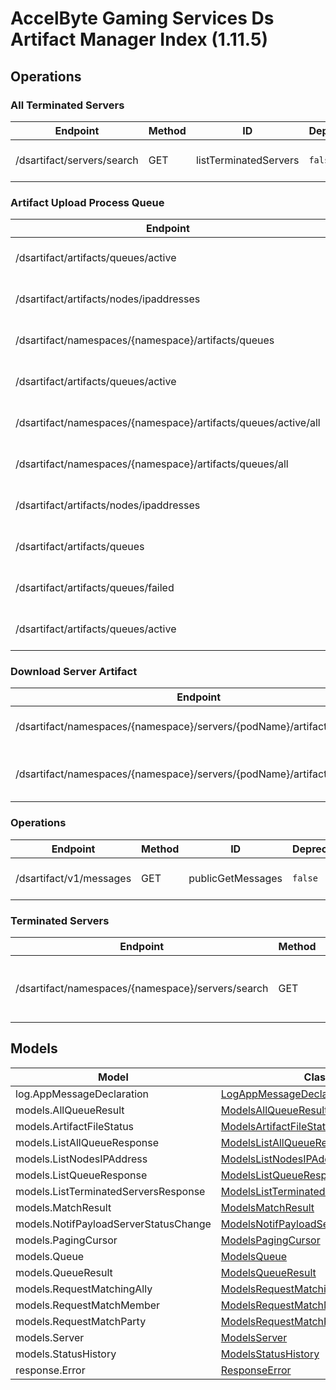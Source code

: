 [//]: # (<< Code generated. DO NOT EDIT!)

[//]: # (<< template file: doc-index.j2)

# AccelByte Gaming Services Ds Artifact Manager Index (1.11.5)


## Operations

### All Terminated Servers
| Endpoint | Method | ID | Deprecated | Class | Wrapper | Example |
|---|---|---|---|---|---|---|
| /dsartifact/servers/search | GET | listTerminatedServers | `false` | [ListTerminatedServers](../../accelbyte_py_sdk/api/dsartifact/operations/all_terminated_servers/list_terminated_servers.py) | [list_terminated_servers](../../accelbyte_py_sdk/api/dsartifact/wrappers/_all_terminated_servers.py) | [accelbyte_py_sdk_cli dsartifact-list-terminated-servers](../../samples/cli/accelbyte_py_sdk_cli/dsartifact/_list_terminated_servers.py) |

### Artifact Upload Process Queue
| Endpoint | Method | ID | Deprecated | Class | Wrapper | Example |
|---|---|---|---|---|---|---|
| /dsartifact/artifacts/queues/active | DELETE | deleteActiveQueue | `false` | [DeleteActiveQueue](../../accelbyte_py_sdk/api/dsartifact/operations/artifact_upload_process_queue/delete_active_queue.py) | [delete_active_queue](../../accelbyte_py_sdk/api/dsartifact/wrappers/_artifact_upload_process_queue.py) | [accelbyte_py_sdk_cli dsartifact-delete-active-queue](../../samples/cli/accelbyte_py_sdk_cli/dsartifact/_delete_active_queue.py) |
| /dsartifact/artifacts/nodes/ipaddresses | DELETE | deleteNodeByID | `false` | [DeleteNodeByID](../../accelbyte_py_sdk/api/dsartifact/operations/artifact_upload_process_queue/delete_node_by_id.py) | [delete_node_by_id](../../accelbyte_py_sdk/api/dsartifact/wrappers/_artifact_upload_process_queue.py) | [accelbyte_py_sdk_cli dsartifact-delete-node-by-id](../../samples/cli/accelbyte_py_sdk_cli/dsartifact/_delete_node_by_id.py) |
| /dsartifact/namespaces/{namespace}/artifacts/queues | DELETE | deleteQueue | `false` | [DeleteQueue](../../accelbyte_py_sdk/api/dsartifact/operations/artifact_upload_process_queue/delete_queue.py) | [delete_queue](../../accelbyte_py_sdk/api/dsartifact/wrappers/_artifact_upload_process_queue.py) | [accelbyte_py_sdk_cli dsartifact-delete-queue](../../samples/cli/accelbyte_py_sdk_cli/dsartifact/_delete_queue.py) |
| /dsartifact/artifacts/queues/active | GET | getActiveQueue | `false` | [GetActiveQueue](../../accelbyte_py_sdk/api/dsartifact/operations/artifact_upload_process_queue/get_active_queue.py) | [get_active_queue](../../accelbyte_py_sdk/api/dsartifact/wrappers/_artifact_upload_process_queue.py) | [accelbyte_py_sdk_cli dsartifact-get-active-queue](../../samples/cli/accelbyte_py_sdk_cli/dsartifact/_get_active_queue.py) |
| /dsartifact/namespaces/{namespace}/artifacts/queues/active/all | GET | listAllActiveQueue | `false` | [ListAllActiveQueue](../../accelbyte_py_sdk/api/dsartifact/operations/artifact_upload_process_queue/list_all_active_queue.py) | [list_all_active_queue](../../accelbyte_py_sdk/api/dsartifact/wrappers/_artifact_upload_process_queue.py) | [accelbyte_py_sdk_cli dsartifact-list-all-active-queue](../../samples/cli/accelbyte_py_sdk_cli/dsartifact/_list_all_active_queue.py) |
| /dsartifact/namespaces/{namespace}/artifacts/queues/all | GET | listAllQueue | `false` | [ListAllQueue](../../accelbyte_py_sdk/api/dsartifact/operations/artifact_upload_process_queue/list_all_queue.py) | [list_all_queue](../../accelbyte_py_sdk/api/dsartifact/wrappers/_artifact_upload_process_queue.py) | [accelbyte_py_sdk_cli dsartifact-list-all-queue](../../samples/cli/accelbyte_py_sdk_cli/dsartifact/_list_all_queue.py) |
| /dsartifact/artifacts/nodes/ipaddresses | GET | listNodesIPAddress | `false` | [ListNodesIPAddress](../../accelbyte_py_sdk/api/dsartifact/operations/artifact_upload_process_queue/list_nodes_ip_address.py) | [list_nodes_ip_address](../../accelbyte_py_sdk/api/dsartifact/wrappers/_artifact_upload_process_queue.py) | [accelbyte_py_sdk_cli dsartifact-list-nodes-ip-address](../../samples/cli/accelbyte_py_sdk_cli/dsartifact/_list_nodes_ip_address.py) |
| /dsartifact/artifacts/queues | GET | listQueue | `false` | [ListQueue](../../accelbyte_py_sdk/api/dsartifact/operations/artifact_upload_process_queue/list_queue.py) | [list_queue](../../accelbyte_py_sdk/api/dsartifact/wrappers/_artifact_upload_process_queue.py) | [accelbyte_py_sdk_cli dsartifact-list-queue](../../samples/cli/accelbyte_py_sdk_cli/dsartifact/_list_queue.py) |
| /dsartifact/artifacts/queues/failed | PUT | reportFailedUpload | `false` | [ReportFailedUpload](../../accelbyte_py_sdk/api/dsartifact/operations/artifact_upload_process_queue/report_failed_upload.py) | [report_failed_upload](../../accelbyte_py_sdk/api/dsartifact/wrappers/_artifact_upload_process_queue.py) | [accelbyte_py_sdk_cli dsartifact-report-failed-upload](../../samples/cli/accelbyte_py_sdk_cli/dsartifact/_report_failed_upload.py) |
| /dsartifact/artifacts/queues/active | PUT | setActiveQueue | `false` | [SetActiveQueue](../../accelbyte_py_sdk/api/dsartifact/operations/artifact_upload_process_queue/set_active_queue.py) | [set_active_queue](../../accelbyte_py_sdk/api/dsartifact/wrappers/_artifact_upload_process_queue.py) | [accelbyte_py_sdk_cli dsartifact-set-active-queue](../../samples/cli/accelbyte_py_sdk_cli/dsartifact/_set_active_queue.py) |

### Download Server Artifact
| Endpoint | Method | ID | Deprecated | Class | Wrapper | Example |
|---|---|---|---|---|---|---|
| /dsartifact/namespaces/{namespace}/servers/{podName}/artifacts/exists | GET | checkServerArtifact | `false` | [CheckServerArtifact](../../accelbyte_py_sdk/api/dsartifact/operations/download_server_artifact/check_server_artifact.py) | [check_server_artifact](../../accelbyte_py_sdk/api/dsartifact/wrappers/_download_server_artifact.py) | [accelbyte_py_sdk_cli dsartifact-check-server-artifact](../../samples/cli/accelbyte_py_sdk_cli/dsartifact/_check_server_artifact.py) |
| /dsartifact/namespaces/{namespace}/servers/{podName}/artifacts/download | GET | downloadServerArtifacts | `false` | [DownloadServerArtifacts](../../accelbyte_py_sdk/api/dsartifact/operations/download_server_artifact/download_server_artifacts.py) | [download_server_artifacts](../../accelbyte_py_sdk/api/dsartifact/wrappers/_download_server_artifact.py) | [accelbyte_py_sdk_cli dsartifact-download-server-artifacts](../../samples/cli/accelbyte_py_sdk_cli/dsartifact/_download_server_artifacts.py) |

### Operations
| Endpoint | Method | ID | Deprecated | Class | Wrapper | Example |
|---|---|---|---|---|---|---|
| /dsartifact/v1/messages | GET | publicGetMessages | `false` | [PublicGetMessages](../../accelbyte_py_sdk/api/dsartifact/operations/operations/public_get_messages.py) | [public_get_messages](../../accelbyte_py_sdk/api/dsartifact/wrappers/_operations.py) | [accelbyte_py_sdk_cli dsartifact-public-get-messages](../../samples/cli/accelbyte_py_sdk_cli/dsartifact/_public_get_messages.py) |

### Terminated Servers
| Endpoint | Method | ID | Deprecated | Class | Wrapper | Example |
|---|---|---|---|---|---|---|
| /dsartifact/namespaces/{namespace}/servers/search | GET | listTerminatedServersWithNamespace | `false` | [ListTerminatedServersWithNamespace](../../accelbyte_py_sdk/api/dsartifact/operations/terminated_servers/list_terminated_servers_e10383.py) | [list_terminated_servers_with_namespace](../../accelbyte_py_sdk/api/dsartifact/wrappers/_terminated_servers.py) | [accelbyte_py_sdk_cli dsartifact-list-terminated-servers-with-namespace](../../samples/cli/accelbyte_py_sdk_cli/dsartifact/_list_terminated_servers_with_namespace.py) |


## Models
| Model | Class |
|---|---|
| log.AppMessageDeclaration | [LogAppMessageDeclaration](../../accelbyte_py_sdk/api/dsartifact/models/log_app_message_declaration.py) |
| models.AllQueueResult | [ModelsAllQueueResult](../../accelbyte_py_sdk/api/dsartifact/models/models_all_queue_result.py) |
| models.ArtifactFileStatus | [ModelsArtifactFileStatus](../../accelbyte_py_sdk/api/dsartifact/models/models_artifact_file_status.py) |
| models.ListAllQueueResponse | [ModelsListAllQueueResponse](../../accelbyte_py_sdk/api/dsartifact/models/models_list_all_queue_response.py) |
| models.ListNodesIPAddress | [ModelsListNodesIPAddress](../../accelbyte_py_sdk/api/dsartifact/models/models_list_nodes_ip_address.py) |
| models.ListQueueResponse | [ModelsListQueueResponse](../../accelbyte_py_sdk/api/dsartifact/models/models_list_queue_response.py) |
| models.ListTerminatedServersResponse | [ModelsListTerminatedServersResponse](../../accelbyte_py_sdk/api/dsartifact/models/models_list_terminated_servers_response.py) |
| models.MatchResult | [ModelsMatchResult](../../accelbyte_py_sdk/api/dsartifact/models/models_match_result.py) |
| models.NotifPayloadServerStatusChange | [ModelsNotifPayloadServerStatusChange](../../accelbyte_py_sdk/api/dsartifact/models/models_notif_payload_server_status_change.py) |
| models.PagingCursor | [ModelsPagingCursor](../../accelbyte_py_sdk/api/dsartifact/models/models_paging_cursor.py) |
| models.Queue | [ModelsQueue](../../accelbyte_py_sdk/api/dsartifact/models/models_queue.py) |
| models.QueueResult | [ModelsQueueResult](../../accelbyte_py_sdk/api/dsartifact/models/models_queue_result.py) |
| models.RequestMatchingAlly | [ModelsRequestMatchingAlly](../../accelbyte_py_sdk/api/dsartifact/models/models_request_matching_ally.py) |
| models.RequestMatchMember | [ModelsRequestMatchMember](../../accelbyte_py_sdk/api/dsartifact/models/models_request_match_member.py) |
| models.RequestMatchParty | [ModelsRequestMatchParty](../../accelbyte_py_sdk/api/dsartifact/models/models_request_match_party.py) |
| models.Server | [ModelsServer](../../accelbyte_py_sdk/api/dsartifact/models/models_server.py) |
| models.StatusHistory | [ModelsStatusHistory](../../accelbyte_py_sdk/api/dsartifact/models/models_status_history.py) |
| response.Error | [ResponseError](../../accelbyte_py_sdk/api/dsartifact/models/response_error.py) |
